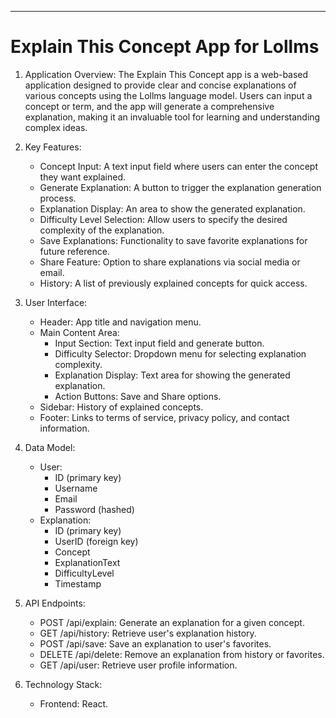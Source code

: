 ---
# Explain This Concept App for Lollms

1. Application Overview:
   The Explain This Concept app is a web-based application designed to provide clear and concise explanations of various concepts using the Lollms language model. Users can input a concept or term, and the app will generate a comprehensive explanation, making it an invaluable tool for learning and understanding complex ideas.

2. Key Features:
   - Concept Input: A text input field where users can enter the concept they want explained.
   - Generate Explanation: A button to trigger the explanation generation process.
   - Explanation Display: An area to show the generated explanation.
   - Difficulty Level Selection: Allow users to specify the desired complexity of the explanation.
   - Save Explanations: Functionality to save favorite explanations for future reference.
   - Share Feature: Option to share explanations via social media or email.
   - History: A list of previously explained concepts for quick access.

3. User Interface:
   - Header: App title and navigation menu.
   - Main Content Area:
     - Input Section: Text input field and generate button.
     - Difficulty Selector: Dropdown menu for selecting explanation complexity.
     - Explanation Display: Text area for showing the generated explanation.
     - Action Buttons: Save and Share options.
   - Sidebar: History of explained concepts.
   - Footer: Links to terms of service, privacy policy, and contact information.

4. Data Model:
   - User:
     - ID (primary key)
     - Username
     - Email
     - Password (hashed)
   - Explanation:
     - ID (primary key)
     - UserID (foreign key)
     - Concept
     - ExplanationText
     - DifficultyLevel
     - Timestamp

5. API Endpoints:
   - POST /api/explain: Generate an explanation for a given concept.
   - GET /api/history: Retrieve user's explanation history.
   - POST /api/save: Save an explanation to user's favorites.
   - DELETE /api/delete: Remove an explanation from history or favorites.
   - GET /api/user: Retrieve user profile information.

6. Technology Stack:
   - Frontend: React.